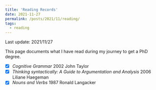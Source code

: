 ```yaml
---
title: 'Reading Records'
date: 2021-11-27
permalink: /posts/2021/11/reading/
tags:
  - reading
---
```

Last update: 2021/11/27

This page documents what I have read during my journey to get a PhD degree.

- [x] *Cognitive Grammar* 2002 John Taylor
- [x] *Thinking syntactically: A Guide to Argumentation and Analysis* 2006 Liliane Haegeman
- [x] *Nouns and Verbs* 1987 Ronald Langacker

